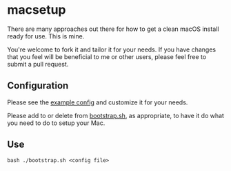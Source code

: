 # macsetup

There are many approaches out there for how to get a clean macOS install ready for use. This is mine.

You're welcome to fork it and tailor it for your needs. If you have changes that you feel will be beneficial to me or other users, please feel free to submit a pull request.

## Configuration

Please see the [example config](example.conf) and customize it for your needs.

Please add to or delete from [bootstrap.sh](bootstrap.sh), as appropriate, to have it do what you need to do to setup your Mac.

## Use

```
bash ./bootstrap.sh <config file>
```
